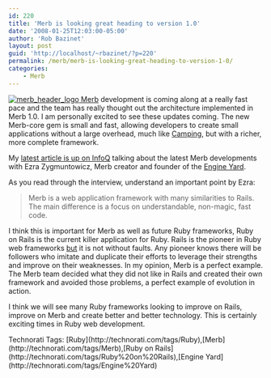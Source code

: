 ```yaml
---
id: 220
title: 'Merb is looking great heading to version 1.0'
date: '2008-01-25T12:03:00-05:00'
author: 'Rob Bazinet'
layout: post
guid: 'http://localhost/~rbazinet/?p=220'
permalink: /merb/merb-is-looking-great-heading-to-version-1-0/
categories:
    - Merb
---
```


[![merb_header_logo](http://rbazinet.files.wordpress.com/2008/01/merb-header-logo-thumb.png) Merb](http://rbazinet.files.wordpress.com/2008/01/merb-header-logo.png) development is coming along at a really fast pace and the team has really thought out the architecture implemented in Merb 1.0. I am personally excited to see these updates coming. The new Merb-core gem is small and fast, allowing developers to create small applications without a large overhead, much like [Camping](http://code.whytheluckystiff.net/camping/), but with a richer, more complete framework.

My [latest article is up on InfoQ](http://www.infoq.com/news/2008/01/road-to-merb) talking about the latest Merb developments with Ezra Zygmuntowicz, Merb creator and founder of the [Engine Yard](http://www.engineyard.com/).

As you read through the interview, understand an important point by Ezra:

> Merb is a web application framework with many similarities to Rails. The main difference is a focus on understandable, non-magic, fast code.

I think this is important for Merb as well as future Ruby frameworks, Ruby on Rails is the current killer application for Ruby. Rails is the pioneer in Ruby web frameworks <u>but</u> it is not without faults. Any pioneer knows there will be followers who imitate and duplicate their efforts to leverage their strengths and improve on their weaknesses. In my opinion, Merb is a perfect example. The Merb team decided what they did not like in Rails and created their own framework and avoided those problems, a perfect example of evolution in action.

I think we will see many Ruby frameworks looking to improve on Rails, improve on Merb and create better and better technology. This is certainly exciting times in Ruby web development.

<div class="wlWriterSmartContent" style="display:inline;margin:0;padding:0;">Technorati Tags: [Ruby](http://technorati.com/tags/Ruby),[Merb](http://technorati.com/tags/Merb),[Ruby on Rails](http://technorati.com/tags/Ruby%20on%20Rails),[Engine Yard](http://technorati.com/tags/Engine%20Yard)</div>